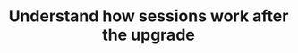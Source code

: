 ---
title: Understand how sessions work after the upgrade
meta:
  - name: description
    content: Learn how sessions work with the Okta Identity Engine.
layout: Guides
sections:
  - main
---